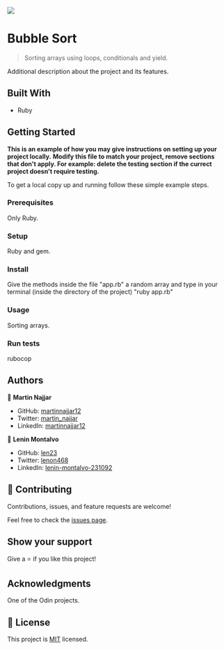 ![](https://img.shields.io/badge/Microverse-blueviolet)

# Bubble Sort

> Sorting arrays using loops, conditionals and yield.

Additional description about the project and its features.

## Built With

- Ruby

## Getting Started

**This is an example of how you may give instructions on setting up your project locally.**
**Modify this file to match your project, remove sections that don't apply. For example: delete the testing section if the currect project doesn't require testing.**

To get a local copy up and running follow these simple example steps.

### Prerequisites

Only Ruby.

### Setup

Ruby and gem.

### Install

Give the methods inside the file "app.rb" a random array and type in your terminal (inside the directory of the project) "ruby app.rb"

### Usage

Sorting arrays.

### Run tests

rubocop

## Authors

👤 **Martin Najjar**

- GitHub: [martinnajjar12](https://github.com/martinnajjar12)
- Twitter: [martin_najjar](https://twitter.com/martin_najjar)
- LinkedIn: [martinnajjar12](https://www.linkedin.com/in/martinnajjar12/)

👤 **Lenin Montalvo**

- GitHub: [len23](https://github.com/len23)
- Twitter: [lenon468](https://twitter.com/lenon468)
- LinkedIn: [lenin-montalvo-231092](https://www.linkedin.com/in/lenin-montalvo-231092/)

## 🤝 Contributing

Contributions, issues, and feature requests are welcome!

Feel free to check the [issues page](https://github.com/martinnajjar12/bubble_sort/issues).

## Show your support

Give a ⭐️ if you like this project!

## Acknowledgments

One of the Odin projects.

## 📝 License

This project is [MIT](https://github.com/martinnajjar12/bubble_sort/blob/master/LICENSE) licensed.
